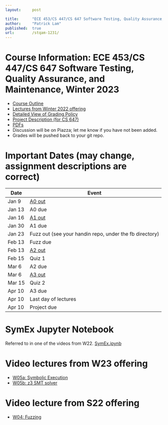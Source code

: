 ```yaml
---
layout:     post

title:      "ECE 453/CS 447/CS 647 Software Testing, Quality Assurance, and Maintenance, Winter 2023"
author:     "Patrick Lam"
published:  true
url:        /stqam-1231/
---
```


<style>
 .intro-header { display: none; }
 .sidebar-container { display: none; }
</style>

# Course Information: ECE 453/CS 447/CS 647 Software Testing, Quality Assurance, and Maintenance, Winter 2023

* <a href="https://outline.uwaterloo.ca/view/n5mt8m">Course Outline</a>
* [Lectures from Winter 2022 offering](https://www.youtube.com/playlist?list=PLUVKdrSzO0M44GPONj3eXbvK6RUNkwMZX)
* [Detailed View of Grading Policy](/stqam-1231-grading)
* [Project Description (for CS 647)](/stqam-1231-projects)
* [PDFs](https://git.uwaterloo.ca/stqam-1231/pdfs.git)
* Discussion will be on Piazza; let me know if you have not been added.
* Grades will be pushed back to your git repo.

# Important Dates (may change, assignment descriptions are correct)

| Date  | Event   |
|---|---|
| Jan 9 | [A0 out](https://git.uwaterloo.ca/stqam-1231/pdfs/-/blob/master/uw-stqam-1231-a0.pdf) |
| Jan 13 | A0 due |
| Jan 16 | [A1 out](https://git.uwaterloo.ca/stqam-1231/pdfs/-/blob/master/uw-stqam-1231-a1.pdf) |
| Jan 30 | A1 due |
| Jan 23 | Fuzz out (see your handin repo, under the fb directory) |
| Feb 13 | Fuzz due |
| Feb 13 | [A2 out](https://git.uwaterloo.ca/stqam-1231/pdfs/-/blob/master/uw-stqam-1231-a2.pdf) |
| Feb 15 | Quiz 1 |
| Mar 6  | A2 due |
| Mar 6  | [A3 out](https://git.uwaterloo.ca/stqam-1231/pdfs/-/blob/master/uw-stqam-1231-a3.pdf) |
| Mar 15 | Quiz 2 |
| Apr 10 | A3 due |
| Apr 10 | Last day of lectures |
| Apr 10 | Project due |

# SymEx Jupyter Notebook

Referred to in one of the videos from W22. [SymEx.ipynb](/teaching/stqam-2022/SymEx.ipynb)

# Video lectures from W23 offering
* [W05a: Symbolic Execution](https://www.youtube.com/watch?v=kSj0Ssb77gY)
* [W05b: z3 SMT solver](https://www.youtube.com/watch?v=gt7vG_gnG4E)

# Video lecture from S22 offering

* [W04: Fuzzing](https://youtu.be/b2_IufQiQ88)


